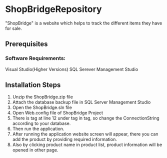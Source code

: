 # ShopBridgeRepository

"ShopBridge" is a website which helps to track the different items they have for sale.

## Prerequisites

### Software Requirements: 
Visual Studio(Higher Versions)
SQL Serever Management Studio

## Installation Steps

1. Unzip the ShopBridge.zip file
2. Attach the database backup file in SQL Server Management Studio
3. Open the ShopBridge.sln file
4. Open Web.config file of ShopBridge Project
5. There is <connectionStrings> tag at line 12 under <configSections> tag in <configuration> tag, so change the ConnectionString according to your database.
6. Then run the application.
7. After running the application website screen will appear, there you can add the product by providing required information.
8. Also by clicking product name in product list, product information will be opened in other page.



